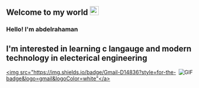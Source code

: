 
    
## Welcome to my world <img src="https://github.com/TheDudeThatCode/TheDudeThatCode/blob/master/Assets/Earth.gif" width="24px">

### Hello! I'm  abdelrahaman
##  I'm interested in learning c langauge and modern technology in electerical engineering

<img align="right" alt="GIF" src="https://raw.githubusercontent.com/JoeyBling/JoeyBling/master/pic/pusheencode.gif" />


  


<a href="workworkey@gmail.com"><img src="https://img.shields.io/badge/Gmail-D14836?style=for-the-badge&logo=gmail&logoColor=white"</a>
    

  
  

